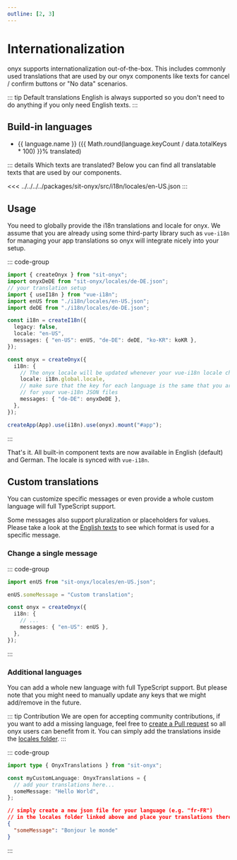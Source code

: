 ```yaml
---
outline: [2, 3]
---
```


<script lang="ts" setup>
import { data } from './languages.data';
</script>

# Internationalization

onyx supports internationalization out-of-the-box. This includes commonly used translations
that are used by our onyx components like texts for cancel / confirm buttons or "No data" scenarios.

::: tip Default translations
English is always supported so you don't need to do anything if you only need English texts.
:::

## Build-in languages

<ul>
  <li v-for="language in data.languages" :key="language">
    {{ language.name }} ({{ Math.round(language.keyCount / data.totalKeys * 100) }}% translated)
  </li>
</ul>

::: details Which texts are translated?
Below you can find all translatable texts that are used by our components.

<<< ../../../../packages/sit-onyx/src/i18n/locales/en-US.json
:::

## Usage

You need to globally provide the i18n translations and locale for onyx. We assume that you are already using some third-party library such as `vue-i18n`
for managing your app translations so onyx will integrate nicely into your setup.

::: code-group

```ts [main.ts]
import { createOnyx } from "sit-onyx";
import onyxDeDE from "sit-onyx/locales/de-DE.json";
// your translation setup
import { useI18n } from "vue-i18n";
import enUS from "./i18n/locales/en-US.json";
import deDE from "./i18n/locales/de-DE.json";

const i18n = createI18n({
  legacy: false,
  locale: "en-US",
  messages: { "en-US": enUS, "de-DE": deDE, "ko-KR": koKR },
});

const onyx = createOnyx({
  i18n: {
    // The onyx locale will be updated whenever your vue-i18n locale changes
    locale: i18n.global.locale,
    // make sure that the key for each language is the same that you are using
    // for your vue-i18n JSON files
    messages: { "de-DE": onyxDeDE },
  },
});

createApp(App).use(i18n).use(onyx).mount("#app");
```

:::

That's it. All built-in component texts are now available in English (default) and German. The locale is synced with `vue-i18n`.

## Custom translations

You can customize specific messages or even provide a whole custom language will full TypeScript support.

Some messages also support pluralization or placeholders for values. Please take a look at the [English texts](#build-in-languages) to see which format is used for a specific message.

### Change a single message

::: code-group

```ts [main.ts]
import enUS from "sit-onyx/locales/en-US.json";

enUS.someMessage = "Custom translation";

const onyx = createOnyx({
  i18n: {
    // ...
    messages: { "en-US": enUS },
  },
});
```

:::

### Additional languages

You can add a whole new language with full TypeScript support. But please note that you might need to manually update any keys that we might add/remove in the future.

::: tip Contribution
We are open for accepting community contributions, if you want to add a missing language, feel free to [create a Pull request](https://github.com/SchwarzIT/onyx/pulls) so all onyx users can benefit from it.
You can simply add the translations inside the [locales folder](https://github.com/SchwarzIT/onyx/tree/main/packages/sit-onyx/src/i18n/locales).
:::

::: code-group

```ts [Only for your project]
import type { OnyxTranslations } from "sit-onyx";

const myCustomLanguage: OnyxTranslations = {
  // add your translations here...
  someMessage: "Hello World",
};
```

```json [When contributing to onyx]
// simply create a new json file for your language (e.g. "fr-FR")
// in the locales folder linked above and place your translations there
{
  "someMessage": "Bonjour le monde"
}
```

:::
